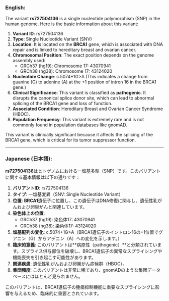 ### English:
The variant **rs727504136** is a single nucleotide polymorphism (SNP) in the human genome. Here is the basic information about this variant:

1. **Variant ID**: rs727504136
2. **Type**: Single Nucleotide Variant (SNV)
3. **Location**: It is located on the **BRCA1** gene, which is associated with DNA repair and is linked to hereditary breast and ovarian cancer.
4. **Chromosomal Position**: The exact position depends on the genome assembly used:
   - GRCh37 (hg19): Chromosome 17: 43070941
   - GRCh38 (hg38): Chromosome 17: 43124020
5. **Nucleotide Change**: c.5074+1G>A (This indicates a change from guanine (G) to adenine (A) at the +1 position of intron 16 in the BRCA1 gene.)
6. **Clinical Significance**: This variant is classified as **pathogenic**. It disrupts the canonical splice donor site, which can lead to abnormal splicing of the BRCA1 gene and loss of function.
7. **Associated Condition**: Hereditary Breast and Ovarian Cancer Syndrome (HBOC).
8. **Population Frequency**: This variant is extremely rare and is not commonly found in population databases like gnomAD.

This variant is clinically significant because it affects the splicing of the BRCA1 gene, which is critical for its tumor suppressor function.

---

### Japanese (日本語):
**rs727504136**はヒトゲノムにおける一塩基多型（SNP）です。このバリアントに関する基本情報は以下の通りです：

1. **バリアントID**: rs727504136
2. **タイプ**: 一塩基変異（SNV: Single Nucleotide Variant）
3. **位置**: **BRCA1**遺伝子に位置し、この遺伝子はDNA修復に関与し、遺伝性乳がんおよび卵巣がんと関連しています。
4. **染色体上の位置**:
   - GRCh37 (hg19): 染色体17: 43070941
   - GRCh38 (hg38): 染色体17: 43124020
5. **塩基配列の変化**: c.5074+1G>A（BRCA1遺伝子のイントロン16の+1位置でグアニン（G）からアデニン（A）への変化を示します。）
6. **臨床的意義**: このバリアントは**病原性（pathogenic）**と分類されています。スプライス供与部位を破壊し、BRCA1遺伝子の異常なスプライシングや機能喪失を引き起こす可能性があります。
7. **関連疾患**: 遺伝性乳がんおよび卵巣がん症候群（HBOC）。
8. **集団頻度**: このバリアントは非常に稀であり、gnomADのような集団データベースにはほとんど見られません。

このバリアントは、BRCA1遺伝子の腫瘍抑制機能に重要なスプライシングに影響を与えるため、臨床的に重要とされています。